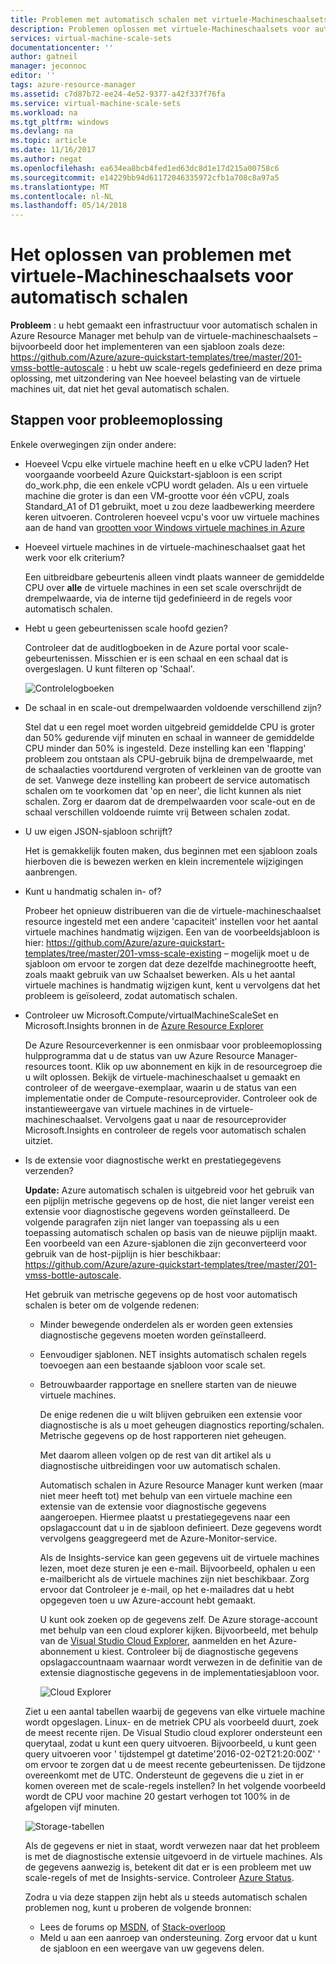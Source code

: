 ```yaml
---
title: Problemen met automatisch schalen met virtuele-Machineschaalsets | Microsoft Docs
description: Problemen oplossen met virtuele-Machineschaalsets voor automatisch schalen. Begrijpen typische problemen en hoe u deze kunt oplossen.
services: virtual-machine-scale-sets
documentationcenter: ''
author: gatneil
manager: jeconnoc
editor: ''
tags: azure-resource-manager
ms.assetid: c7d87b72-ee24-4e52-9377-a42f337f76fa
ms.service: virtual-machine-scale-sets
ms.workload: na
ms.tgt_pltfrm: windows
ms.devlang: na
ms.topic: article
ms.date: 11/16/2017
ms.author: negat
ms.openlocfilehash: ea634ea8bcb4fed1ed63dc8d1e17d215a00758c6
ms.sourcegitcommit: e14229bb94d61172046335972cfb1a708c8a97a5
ms.translationtype: MT
ms.contentlocale: nl-NL
ms.lasthandoff: 05/14/2018
---
```

# <a name="troubleshooting-autoscale-with-virtual-machine-scale-sets"></a>Het oplossen van problemen met virtuele-Machineschaalsets voor automatisch schalen
**Probleem** : u hebt gemaakt een infrastructuur voor automatisch schalen in Azure Resource Manager met behulp van de virtuele-machineschaalsets – bijvoorbeeld door het implementeren van een sjabloon zoals deze: https://github.com/Azure/azure-quickstart-templates/tree/master/201-vmss-bottle-autoscale : u hebt uw scale-regels gedefinieerd en deze prima oplossing, met uitzondering van Nee hoeveel belasting van de virtuele machines uit, dat niet het geval automatisch schalen.

## <a name="troubleshooting-steps"></a>Stappen voor probleemoplossing
Enkele overwegingen zijn onder andere:

* Hoeveel Vcpu elke virtuele machine heeft en u elke vCPU laden?
  Het voorgaande voorbeeld Azure Quickstart-sjabloon is een script do_work.php, die een enkele vCPU wordt geladen. Als u een virtuele machine die groter is dan een VM-grootte voor één vCPU, zoals Standard_A1 of D1 gebruikt, moet u zou deze laadbewerking meerdere keren uitvoeren. Controleren hoeveel vcpu's voor uw virtuele machines aan de hand van [grootten voor Windows virtuele machines in Azure](../virtual-machines/windows/sizes.md?toc=%2fazure%2fvirtual-machines%2fwindows%2ftoc.json)
* Hoeveel virtuele machines in de virtuele-machineschaalset gaat het werk voor elk criterium?
  
    Een uitbreidbare gebeurtenis alleen vindt plaats wanneer de gemiddelde CPU over **alle** de virtuele machines in een set scale overschrijdt de drempelwaarde, via de interne tijd gedefinieerd in de regels voor automatisch schalen.
* Hebt u geen gebeurtenissen scale hoofd gezien?
  
    Controleer dat de auditlogboeken in de Azure portal voor scale-gebeurtenissen. Misschien er is een schaal en een schaal dat is overgeslagen. U kunt filteren op 'Schaal'.
  
    ![Controlelogboeken][audit]
* De schaal in en scale-out drempelwaarden voldoende verschillend zijn?
  
    Stel dat u een regel moet worden uitgebreid gemiddelde CPU is groter dan 50% gedurende vijf minuten en schaal in wanneer de gemiddelde CPU minder dan 50% is ingesteld. Deze instelling kan een 'flapping' probleem zou ontstaan als CPU-gebruik bijna de drempelwaarde, met de schaalacties voortdurend vergroten of verkleinen van de grootte van de set. Vanwege deze instelling kan probeert de service automatisch schalen om te voorkomen dat 'op en neer', die licht kunnen als niet schalen. Zorg er daarom dat de drempelwaarden voor scale-out en de schaal verschillen voldoende ruimte vrij Between schalen zodat.
* U uw eigen JSON-sjabloon schrijft?
  
    Het is gemakkelijk fouten maken, dus beginnen met een sjabloon zoals hierboven die is bewezen werken en klein incrementele wijzigingen aanbrengen. 
* Kunt u handmatig schalen in- of?
  
    Probeer het opnieuw distribueren van die de virtuele-machineschaalset resource ingesteld met een andere 'capaciteit' instellen voor het aantal virtuele machines handmatig wijzigen. Een van de voorbeeldsjabloon is hier: https://github.com/Azure/azure-quickstart-templates/tree/master/201-vmss-scale-existing – mogelijk moet u de sjabloon om ervoor te zorgen dat deze dezelfde machinegrootte heeft, zoals maakt gebruik van uw Schaalset bewerken. Als u het aantal virtuele machines is handmatig wijzigen kunt, kent u vervolgens dat het probleem is geïsoleerd, zodat automatisch schalen.
* Controleer uw Microsoft.Compute/virtualMachineScaleSet en Microsoft.Insights bronnen in de [Azure Resource Explorer](https://resources.azure.com/)
  
    De Azure Resourceverkenner is een onmisbaar voor probleemoplossing hulpprogramma dat u de status van uw Azure Resource Manager-resources toont. Klik op uw abonnement en kijk in de resourcegroep die u wilt oplossen. Bekijk de virtuele-machineschaalset u gemaakt en controleer of de weergave-exemplaar, waarin u de status van een implementatie onder de Compute-resourceprovider. Controleer ook de instantieweergave van virtuele machines in de virtuele-machineschaalset. Vervolgens gaat u naar de resourceprovider Microsoft.Insights en controleer de regels voor automatisch schalen uitziet.
* Is de extensie voor diagnostische werkt en prestatiegegevens verzenden?
  
    **Update:** Azure automatisch schalen is uitgebreid voor het gebruik van een pijplijn metrische gegevens op de host, die niet langer vereist een extensie voor diagnostische gegevens worden geïnstalleerd. De volgende paragrafen zijn niet langer van toepassing als u een toepassing automatisch schalen op basis van de nieuwe pijplijn maakt. Een voorbeeld van een Azure-sjablonen die zijn geconverteerd voor gebruik van de host-pijplijn is hier beschikbaar: https://github.com/Azure/azure-quickstart-templates/tree/master/201-vmss-bottle-autoscale. 
  
    Het gebruik van metrische gegevens op de host voor automatisch schalen is beter om de volgende redenen:
  
  * Minder bewegende onderdelen als er worden geen extensies diagnostische gegevens moeten worden geïnstalleerd.
  * Eenvoudiger sjablonen. NET insights automatisch schalen regels toevoegen aan een bestaande sjabloon voor scale set.
  * Betrouwbaarder rapportage en snellere starten van de nieuwe virtuele machines.
    
    De enige redenen die u wilt blijven gebruiken een extensie voor diagnostische is als u moet geheugen diagnostics reporting/schalen. Metrische gegevens op de host rapporteren niet geheugen.
    
    Met daarom alleen volgen op de rest van dit artikel als u diagnostische uitbreidingen voor uw automatisch schalen.
    
    Automatisch schalen in Azure Resource Manager kunt werken (maar niet meer heeft tot) met behulp van een virtuele machine een extensie van de extensie voor diagnostische gegevens aangeroepen. Hiermee plaatst u prestatiegegevens naar een opslagaccount dat u in de sjabloon definieert. Deze gegevens wordt vervolgens geaggregeerd met de Azure-Monitor-service.
    
    Als de Insights-service kan geen gegevens uit de virtuele machines lezen, moet deze sturen je een e-mail. Bijvoorbeeld, ophalen u een e-mailbericht als de virtuele machines zijn niet beschikbaar. Zorg ervoor dat Controleer je e-mail, op het e-mailadres dat u hebt opgegeven toen u uw Azure-account hebt gemaakt.
    
    U kunt ook zoeken op de gegevens zelf. De Azure storage-account met behulp van een cloud explorer kijken. Bijvoorbeeld, met behulp van de [Visual Studio Cloud Explorer](https://visualstudiogallery.msdn.microsoft.com/aaef6e67-4d99-40bc-aacf-662237db85a2), aanmelden en het Azure-abonnement u kiest. Controleer bij de diagnostische gegevens opslagaccountnaam waarnaar wordt verwezen in de definitie van de extensie diagnostische gegevens in de implementatiesjabloon voor.
    
    ![Cloud Explorer][explorer]
    
   Ziet u een aantal tabellen waarbij de gegevens van elke virtuele machine wordt opgeslagen. Linux- en de metriek CPU als voorbeeld duurt, zoek de meest recente rijen. De Visual Studio cloud explorer ondersteunt een querytaal, zodat u kunt een query uitvoeren. Bijvoorbeeld, u kunt geen query uitvoeren voor ' tijdstempel gt datetime'2016-02-02T21:20:00Z' ' om ervoor te zorgen dat u de meest recente gebeurtenissen. De tijdzone overeenkomt met de UTC. Ondersteunt de gegevens die u ziet in er komen overeen met de scale-regels instellen? In het volgende voorbeeld wordt de CPU voor machine 20 gestart verhogen tot 100% in de afgelopen vijf minuten.
    
    ![Storage-tabellen][tables]
    
    Als de gegevens er niet in staat, wordt verwezen naar dat het probleem is met de diagnostische extensie uitgevoerd in de virtuele machines. Als de gegevens aanwezig is, betekent dit dat er is een probleem met uw scale-regels of met de Insights-service. Controleer [Azure Status](https://azure.microsoft.com/status/).
    
    Zodra u via deze stappen zijn hebt als u steeds automatisch schalen problemen nog, kunt u proberen de volgende bronnen: 
    * Lees de forums op [MSDN](https://social.msdn.microsoft.com/forums/azure/home?forum=WAVirtualMachinesforWindows), of [Stack-overloop](http://stackoverflow.com/questions/tagged/azure) 
    * Meld u aan een aanroep van ondersteuning. Zorg ervoor dat u kunt de sjabloon en een weergave van uw gegevens delen.

[audit]: ./media/virtual-machine-scale-sets-troubleshoot/image3.png
[explorer]: ./media/virtual-machine-scale-sets-troubleshoot/image1.png
[tables]: ./media/virtual-machine-scale-sets-troubleshoot/image4.png
